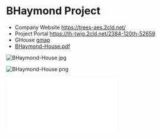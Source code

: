 # BHaymond Project
- Company Website https://trees-aes.2cld.net/
- Project Portal https://th-twig.2cld.net/2384-120th-52659
- GHouse [gmap](https://www.google.com/maps/place/Winfield,+IA+52659/@41.1333787,-91.4509073,46m/data=!3m1!1e3!4m6!3m5!1s0x87e6a4a40e491b21:0xc8a55d674581fc!8m2!3d41.123083!4d-91.4412683!16zL20vMHNfZHc?entry=ttu&g_ep=EgoyMDI0MTIwOS4wIKXMDSoASAFQAw%3D%3D)
- [BHaymond-House.pdf](./BHaymond-House.pdf)

![BHaymond-House jpg](./BHaymond-House.jpg)

![BHaymond-House png](./BHaymond-House.png)

![BHaymond-House pdf](./BHaymond-House.pdf)


